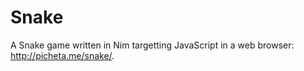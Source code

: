 # Snake

A Snake game written in Nim targetting JavaScript in a web browser:
http://picheta.me/snake/.

